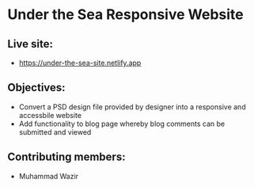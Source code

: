 # Under the Sea Responsive Website

## Live site:
- https://under-the-sea-site.netlify.app

## Objectives:
- Convert a PSD design file provided by designer into a responsive and accessbile website
- Add functionality to blog page whereby blog comments can be submitted and viewed

## Contributing members:
- Muhammad Wazir
